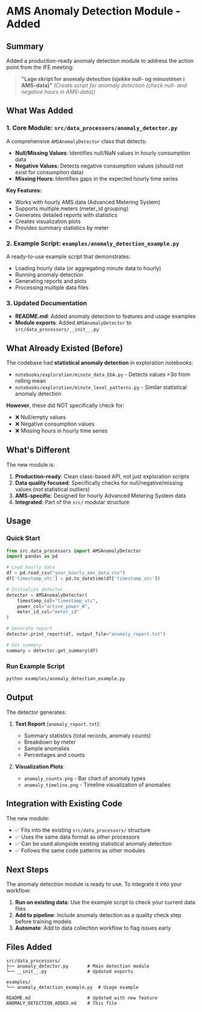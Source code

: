 # AMS Anomaly Detection Module - Added

## Summary

Added a production-ready anomaly detection module to address the action point from the IFE meeting:
> **"Lage skript for anomaly detection (sjekke null- og minustimer i AMS-data)"**
> *(Create script for anomaly detection (check null- and negative hours in AMS-data))*

## What Was Added

### 1. Core Module: `src/data_processors/anomaly_detector.py`

A comprehensive `AMSAnomalyDetector` class that detects:

- **Null/Missing Values**: Identifies null/NaN values in hourly consumption data
- **Negative Values**: Detects negative consumption values (should not exist for consumption data)
- **Missing Hours**: Identifies gaps in the expected hourly time series

**Key Features:**
- Works with hourly AMS data (Advanced Metering System)
- Supports multiple meters (meter_id grouping)
- Generates detailed reports with statistics
- Creates visualization plots
- Provides summary statistics by meter

### 2. Example Script: `examples/anomaly_detection_example.py`

A ready-to-use example script that demonstrates:
- Loading hourly data (or aggregating minute data to hourly)
- Running anomaly detection
- Generating reports and plots
- Processing multiple data files

### 3. Updated Documentation

- **README.md**: Added anomaly detection to features and usage examples
- **Module exports**: Added `AMSAnomalyDetector` to `src/data_processors/__init__.py`

## What Already Existed (Before)

The codebase had **statistical anomaly detection** in exploration notebooks:
- `notebooks/exploration/minute_data_EDA.py` - Detects values >3σ from rolling mean
- `notebooks/exploration/minute_level_patterns.py` - Similar statistical anomaly detection

**However**, these did NOT specifically check for:
- ❌ Null/empty values
- ❌ Negative consumption values
- ❌ Missing hours in hourly time series

## What's Different

The new module is:
1. **Production-ready**: Clean class-based API, not just exploration scripts
2. **Data quality focused**: Specifically checks for null/negative/missing values (not statistical outliers)
3. **AMS-specific**: Designed for hourly Advanced Metering System data
4. **Integrated**: Part of the `src/` modular structure

## Usage

### Quick Start

```python
from src.data_processors import AMSAnomalyDetector
import pandas as pd

# Load hourly data
df = pd.read_csv("your_hourly_ams_data.csv")
df['timestamp_utc'] = pd.to_datetime(df['timestamp_utc'])

# Initialize detector
detector = AMSAnomalyDetector(
    timestamp_col="timestamp_utc",
    power_col="active_power_W",
    meter_id_col="meter_id"
)

# Generate report
detector.print_report(df, output_file="anomaly_report.txt")

# Get summary
summary = detector.get_summary(df)
```

### Run Example Script

```bash
python examples/anomaly_detection_example.py
```

## Output

The detector generates:
1. **Text Report** (`anomaly_report.txt`):
   - Summary statistics (total records, anomaly counts)
   - Breakdown by meter
   - Sample anomalies
   - Percentages and counts

2. **Visualization Plots**:
   - `anomaly_counts.png` - Bar chart of anomaly types
   - `anomaly_timeline.png` - Timeline visualization of anomalies

## Integration with Existing Code

The new module:
- ✅ Fits into the existing `src/data_processors/` structure
- ✅ Uses the same data format as other processors
- ✅ Can be used alongside existing statistical anomaly detection
- ✅ Follows the same code patterns as other modules

## Next Steps

The anomaly detection module is ready to use. To integrate it into your workflow:

1. **Run on existing data**: Use the example script to check your current data files
2. **Add to pipeline**: Include anomaly detection as a quality check step before training models
3. **Automate**: Add to data collection workflow to flag issues early

## Files Added

```
src/data_processors/
├── anomaly_detector.py       # Main detection module
└── __init__.py               # Updated exports

examples/
└── anomaly_detection_example.py  # Usage example

README.md                     # Updated with new feature
ANOMALY_DETECTION_ADDED.md    # This file
```

